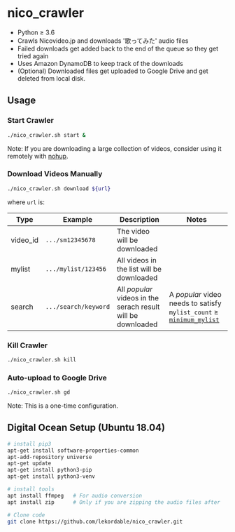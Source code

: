 # nico_crawler

- Python ≥ 3.6
- Crawls Nicovideo.jp and downloads '歌ってみた' audio files
- Failed downloads get added back to the end of the queue so they get tried again
- Uses Amazon DynamoDB to keep track of the downloads
- (Optional) Downloaded files get uploaded to Google Drive and get deleted from local disk.

## Usage

### Start Crawler

```bash
./nico_crawler.sh start &
```

Note: If you are downloading a large collection of videos, consider using it remotely with [nohup](https://linux.die.net/man/1/nohup).

### Download Videos Manually

```bash
./nico_crawler.sh download ${url}
```

where `url` is:

|Type|Example|Description|Notes|
|---|---|---|---|
|video_id|`.../sm12345678`|The video will be downloaded|
|mylist|`.../mylist/123456`|All videos in the list will be downloaded|
|search|`.../search/keyword`|All _popular_ videos in the serach result will be downloaded| A _popular_ video needs to satisfy `mylist_count` ≥ [`minimum_mylist`](config.json)|

### Kill Crawler

```bash
./nico_crawler.sh kill
```

### Auto-upload to Google Drive

```bash
./nico_crawler.sh gd
```

Note: This is a one-time configuration. 

## Digital Ocean Setup (Ubuntu 18.04)

```bash
# install pip3
apt-get install software-properties-common
apt-add-repository universe
apt-get update
apt-get install python3-pip
apt-get install python3-venv

# install tools
apt install ffmpeg   # For audio conversion
apt install zip      # Only if you are zipping the audio files after

# Clone code
git clone https://github.com/lekordable/nico_crawler.git
```
